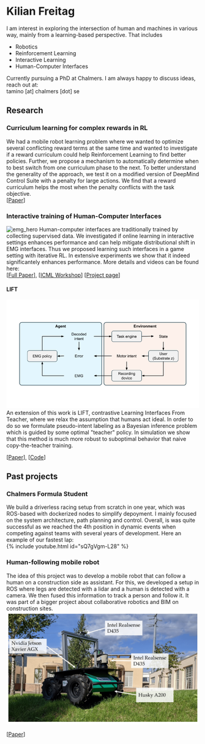# Kilian Freitag
I am interest in exploring the intersection of human and machines in various way, mainly from a learning-based perspective. That includes
- Robotics
- Reinforcement Learning
- Interactive Learning
- Human-Computer Interfaces

Currently pursuing a PhD at Chalmers. I am always happy to discuss ideas, reach out at:  
tamino [at] chalmers [dot] se

## Research
### Curriculum learning for complex rewards in RL
We had a mobile robot learning problem where we wanted to optimize several conflicting reward terms at the same time and wanted to investigate if a reward curriculum could help Reinforcement Learning to find better policies. Further, we propose a mechanism to automatically determine when to best switch from one curriculum phase to the next. To better understand the generality of the approach, we test it on a modified version of DeepMind Control Suite with a penalty for large actions. We find that a reward curriculum helps the most when the penalty conflicts with the task objective.  
[[Paper](https://arxiv.org/abs/2410.16790)]

### Interactive training of Human-Computer Interfaces
![emg_hero](./figures/emg_hero_demo_short.gif)
Human-computer interfaces are traditionally trained by collecting supervised data. We investigated if online learning in interactive settings enhances performance and can help mitigate distributional shift in EMG interfaces. Thus we proposed learning such interfaces in a game setting with iterative RL. In extensive experiments we show that it indeed significantely enhances performance. More details and videos can be found here:  
[[Full Paper](https://arxiv.org/abs/2411.13327)], [[ICML Workshop](https://openreview.net/forum?id=pJv1QJBhiN#all)] [[Project page](https://sites.google.com/view/bionic-limb-rl)]

#### LIFT
![lift](./figures/interaction.png)
An extension of this work is LIFT, contrastive Learning Interfaces From Teacher, where we relax the assumption that humans act ideal. In order to do so we formulate pseudo-intent labeling as a Bayesian inference problem which is guided by some optimal "teacher" policy. In simulation we show that this method is much more robust to suboptimal behavior that naive copy-the-teacher training.



[[Paper](https://openreview.net/forum?id=qmmF8YAr5a)], [[Code](https://github.com/KilianFt/LIFT)]

## Past projects
### Chalmers Formula Student
We build a driverless racing setup from scratch in one year, which was ROS-based with dockerized nodes to simplify depoyment. I mainly focused on the system architecture, path planning and control. Overall, is was quite successful as we reached the 4th position in dynamic events when competing against teams with several years of development. Here an example of our fastest lap:  
{% include youtube.html id="sQ7gVgm-L28" %}

### Human-following mobile robot
The idea of this project was to develop a mobile robot that can follow a human on a construction side as assistant. For this, we developed a setup in ROS where legs are detected with a lidar and a human is detected with a camera. We then fused this information to track a person and follow it. It was part of a bigger project about collaborative robotics and BIM on construction sites.
![huet](./figures/huet.png)

[[Paper](https://www.mdpi.com/2218-6581/10/1/2)]

